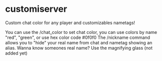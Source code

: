 # customiserver
Custom chat color for any player and customizables nametags!

You can use the /chat_color to set chat color, you can use colors by name "red", "green", or use hex color code #0f0f0
The /nickname command allows you to "hide" your real name from chat and nametag showing an alias.
Wanna know someones real name? Use the magnifying glass (not added yet)
